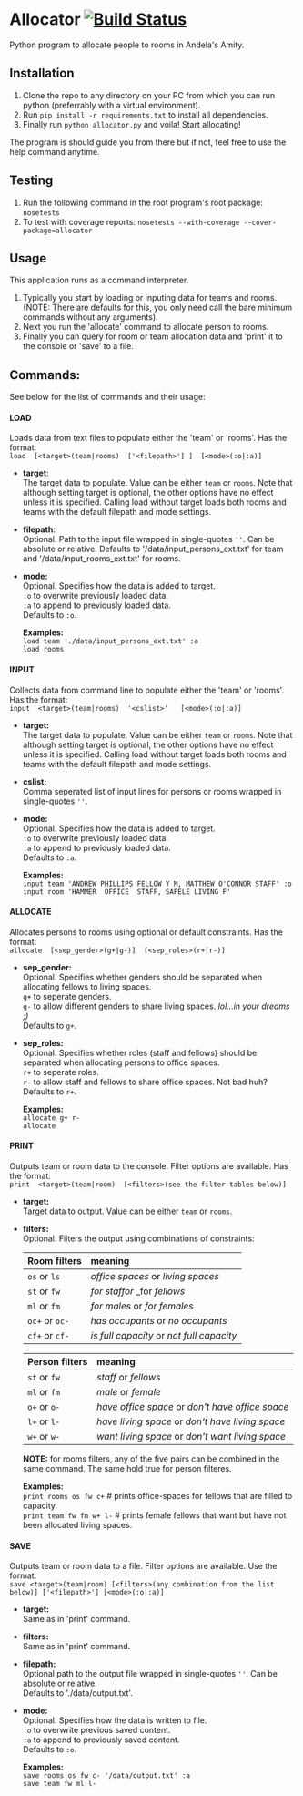 # Allocator [![Build Status](https://travis-ci.org/andela-uawili/amity-room-allocation.svg?branch=master)](https://travis-ci.org/andela-uawili/amity-room-allocation)
Python program to allocate people to rooms in Andela's Amity.

## Installation
1. Clone the repo to any directory on your PC from which you can run python (preferrably with a virtual environment). 
2. Run `pip install -r requirements.txt` to install all dependencies.
3. Finally run `python allocator.py` and voila! Start allocating! 

The program is should guide you from there but if not, feel free to use the help command anytime. 

## Testing
1. Run the following command in the root program's root package: `nosetests`
2. To test with coverage reports: `nosetests --with-coverage --cover-package=allocator`

## Usage
This application runs as a command interpreter.

1. Typically you start by loading or inputing data for teams and rooms. (NOTE: There are defaults for this, you only need call the bare minimum commands without any arguments).   
2. Next you run the 'allocate' command to allocate person to rooms.   
3. Finally you can query for room or team allocation data and 'print' it to the console or 'save' to a file.   

## Commands:
See below for the list of commands and their usage:

#### LOAD        
Loads data from text files to populate either the 'team' or 'rooms'. Has the format:  
`load  [<target>(team|rooms)  ['<filepath>'] ]  [<mode>(:o|:a)]`   
* __target__:   
The target data to populate. Value can be either `team` or `rooms`. Note that although setting target is optional, the other options have no effect unless it is specified. Calling load without target loads both rooms and teams with the default filepath and mode settings.   
* __filepath__:   
Optional. Path to the input file wrapped in single-quotes `''`. Can be absolute or relative. Defaults to '/data/input_persons_ext.txt' for team and '/data/input_rooms_ext.txt' for rooms.   
* __mode:__   
Optional. Specifies how the data is added to target.   
 `:o` to overwrite previously loaded data.   
 `:a` to append to previously loaded data.    
Defaults to `:o`.    

  __Examples:__        
  `load team './data/input_persons_ext.txt' :a`   
  `load rooms`   



#### INPUT
Collects data from command line to populate either the 'team' or 'rooms'. Has the format:   
`input  <target>(team|rooms)  '<cslist>'   [<mode>(:o|:a)]`
* __target:__   
The target data to populate. Value can be either `team` or `rooms`. Note that although setting target is optional, the other options have no effect unless it is specified. Calling load without target loads both rooms and teams with the default filepath and mode settings.
* __cslist:__   
Comma seperated list of input lines for persons or rooms wrapped in single-quotes `''`.
* __mode:__   
Optional. Specifies how the data is added to target.   
 `:o` to overwrite previously loaded data.   
 `:a` to append to previously loaded data.    
Defaults to `:a`.

  __Examples:__          
  `input team 'ANDREW PHILLIPS FELLOW Y M, MATTHEW O'CONNOR STAFF' :o `   
  ` input room 'HAMMER  OFFICE  STAFF, SAPELE LIVING F' `    



#### ALLOCATE
Allocates persons to rooms using optional or default constraints. Has the format:   
`allocate  [<sep_gender>(g+|g-)]  [<sep_roles>(r+|r-)]`
* __sep_gender:__   
Optional. Specifies whether genders should be separated when allocating fellows to living spaces.   
`g+` to seperate genders.   
`g-` to allow different genders to share living spaces. _lol...in your dreams ;)_    
Defaults to `g+`.
* __sep_roles:__    
Optional. Specifies whether roles (staff and fellows) should be separated when allocating persons to office spaces.   
`r+` to seperate roles.   
`r-` to allow staff and fellows to share office spaces. Not bad huh?   
Defaults to `r+`.   

  __Examples:__       
  `allocate g+ r-`   
  `allocate`   



#### PRINT
Outputs team or room data to the console. Filter options are available. Has the format:   
`print  <target>(team|room)  [<filters>(see the filter tables below)]` 
            
* __target:__   
Target data to output. Value can be either `team` or `rooms`.
            
* __filters:__   
Optional. Filters the output using combinations of constraints:   
                        
  __Room filters__  |  __meaning__
  :-----------------|:-------------
  `os` or `ls`      |  _office spaces_ or _living spaces_ 
  `st` or `fw`      |  _for staffor_ _for _fellows_
  `ml` or `fm`      |  _for males_ or _for females_
  `oc+` or `oc-`    |  _has occupants_ or _no occupants_
  `cf+` or `cf-`    |  _is full capacity_ or _not full capacity_

  __Person filters__  |  __meaning__
  :-----------------|:-------------
  `st` or `fw`      |   _staff_ or _fellows_
  `ml` or `fm`      |   _male_ or _female_
  `o+` or `o-`      |   _have office space_ or _don't have office space_
  `l+` or `l-`      |   _have living space_ or _don't have living space_
  `w+` or `w-`      |   _want living space_ or _don't want living space_

  __NOTE:__ for rooms filters, any of the five pairs can be combined in the same command. The same hold true for person filteres.  
    
  __Examples:__     
  `print rooms os fw c+`      # prints office-spaces for fellows that are filled to capacity.   
  `print team fw fm w+ l-`    # prints female fellows that want but have not been allocated living spaces.    



#### SAVE
Outputs team or room data to a file. Filter options are available. Use the format:  
`save <target>(team|room) [<filters>(any combination from the list below)] ['<filepath>'] [<mode>(:o|:a)]`
* __target:__   
Same as in 'print' command.   
* __filters:__   
Same as in 'print' command.   
* __filepath:__   
Optional path to the output file wrapped in single-quotes `''`. Can be absolute or relative.    
Defaults to './data/output.txt'.   
* __mode:__   
Optional. Specifies how the data is written to file.     
 `:o` to overwrite previous saved content.   
 `:a` to append to previously saved content.    
Defaults to `:o`.

  __Examples:__     
  `save rooms os fw c- '/data/output.txt' :a`    
  `save team fw ml l-`         
